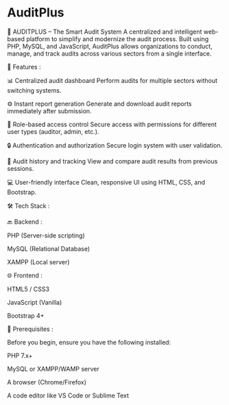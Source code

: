 # AuditPlus
🧾 AUDITPLUS – The Smart Audit System
A centralized and intelligent web-based platform to simplify and modernize the audit process. Built using PHP, MySQL, and JavaScript, AuditPlus allows organizations to conduct, manage, and track audits across various sectors from a single interface.

🚀 Features :

📊 Centralized audit dashboard
Perform audits for multiple sectors without switching systems.

⚙️ Instant report generation
Generate and download audit reports immediately after submission.

👥 Role-based access control
Secure access with permissions for different user types (auditor, admin, etc.).

🔒 Authentication and authorization
Secure login system with user validation.

📁 Audit history and tracking
View and compare audit results from previous sessions.

💻 User-friendly interface
Clean, responsive UI using HTML, CSS, and Bootstrap.

🛠️ Tech Stack :

🔙 Backend :

PHP (Server-side scripting)

MySQL (Relational Database)

XAMPP (Local server)

🌐 Frontend :

HTML5 / CSS3

JavaScript (Vanilla)

Bootstrap 4+

🧰 Prerequisites :

Before you begin, ensure you have the following installed:

PHP 7.x+

MySQL or XAMPP/WAMP server

A browser (Chrome/Firefox)

A code editor like VS Code or Sublime Text

